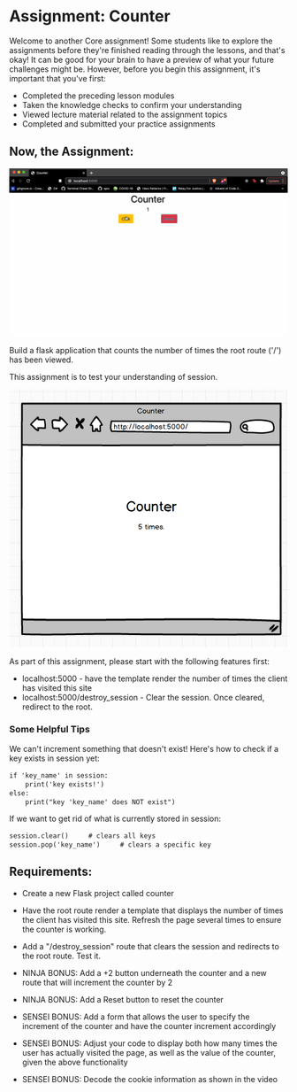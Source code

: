 # Assignment: Counter
Welcome to another Core assignment! Some students like to explore the assignments before they're finished reading through the lessons, and that's okay! It can be good for your brain to have a preview of what your future challenges might be. However, before you begin this assignment, it's important that you've first:

- Completed the preceding lesson modules
- Taken the knowledge checks to confirm your understanding
- Viewed lecture material related to the assignment topics
- Completed and submitted your practice assignments

## Now, the Assignment:

![Counter](counter.gif)

Build a flask application that counts the number of times the root route ('/') has been viewed. 

This assignment is to test your understanding of session.

![Image](image.png)

As part of this assignment, please start with the following features first:
- localhost:5000 - have the template render the number of times the client has visited this site
- localhost:5000/destroy_session - Clear the session. Once cleared, redirect to the root.

### Some Helpful Tips
We can't increment something that doesn't exist! Here's how to check if a key exists in session yet:

```
if 'key_name' in session:
    print('key exists!')
else:
    print("key 'key_name' does NOT exist")
```

If we want to get rid of what is currently stored in session:

```
session.clear()		# clears all keys
session.pop('key_name')		# clears a specific key
```

## Requirements:
- Create a new Flask project called counter

- Have the root route render a template that displays the number of times the client has visited this site. Refresh the page several times to ensure the counter is working.

- Add a "/destroy_session" route that clears the session and redirects to the root route. Test it.

- NINJA BONUS: Add a +2 button underneath the counter and a new route that will increment the counter by 2

- NINJA BONUS: Add a Reset button to reset the counter

- SENSEI BONUS: Add a form that allows the user to specify the increment of the counter and have the counter increment accordingly

- SENSEI BONUS: Adjust your code to display both how many times the user has actually visited the page, as well as the value of the counter, given the above functionality

- SENSEI BONUS: Decode the cookie information as shown in the video


